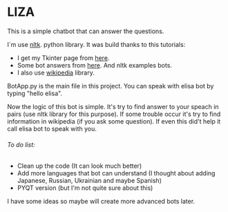 # LIZA
This is a simple chatbot that can answer the questions.

I`m use [nltk](https://github.com/nltk/nltk). python library.
It was build thanks to this tutorials: 
* I get my Tkinter page from [here](https://github.com/KeithGalli/GUI).
* Some bot answers from [here](https://github.com/randerson112358/Python/tree/master/ChatBot). And nltk examples bots.
* I also use [wikipedia](https://pypi.org/project/wikipedia/) library.

BotApp.py is the main file in this project. You can speak with elisa bot by typing "hello elisa". 

Now the logic of this bot is simple. It's try to find answer to your speach in pairs (use nltk library for this purpose). If some trouble occur it's try to find information in wikipedia (if you ask some question). If even this did't help it call elisa bot to speak with you.

###### To do list:
* Clean up the code (It can look much better)
* Add more languages that bot can understand (I thought about adding Japanese, Russian, Ukrainian and maybe Spanish)
* PYQT version (but I'm not quite sure about this)


I have some ideas so maybe will create more advanced bots later. 
